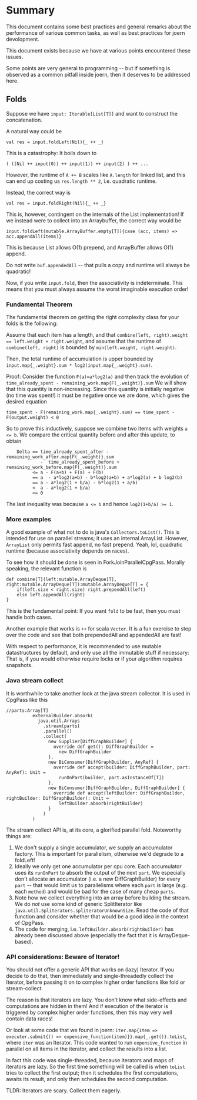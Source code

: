 # Summary
This document contains some best practices and general remarks about the performance
of various common tasks, as well as best practices for joern devolopment.

This document exists because we have at various points encountered these issues.

Some points are very general to programming -- but if something is observed as a common
pitfall inside joern, then it deserves to be addressed here.


## Folds

Suppose we have `input: Iterable[List[T]]` and want to construct the concatenation.

A natural way could be
```
val res = input.foldLeft(Nil){_ ++ _}
```
This is a catastrophy: It boils down to
```
( ((Nil ++ input(0)) ++ input(1)) ++ input(2) ) ++ ...
```
However, the runtime of `A ++ B` scales like `A.length` for linked list, and this can
end up costing us `res.length ** 2`, i.e. quadratic runtime.

Instead, the correct way is
```
val res = input.foldRight(Nil){_ ++ _}
```
This is, however, contingent on the internals of the List implementation! If we 
instead were to collect into an Arraybuffer, the correct way would be
```
input.foldLeft(mutable.ArrayBuffer.empty[T]){case (acc, items) => acc.appendAll(items)}
```
This is because List allows O(1) prepend, and ArrayBuffer allows O(1) append.

Do not write `buf.appendedAll` -- that pulls a copy and runtime will always be quadratic!

Now, if you write `input.fold`, then the associativity is indeterminate. This means that
you must always assume the worst imaginable execution order!

### Fundamental Theorem
The fundamental theorem on getting the right complexity class for your folds is the following:

Assume that each item has a length, and that 
`combine(left, right).weight == left.weight + right.weight`, and assume that the runtime of
`combine(left, right)` is bounded by `min(left.weight, right.weight)`.

Then, the total runtime of accumulation is upper bounded by 
`input.map{_.weight}.sum * log2(input.map{_.weight}.sum)`.

Proof: Consider the function `F(a)=a*log2(a)` and then track the evolution of 
```time_already_spent - remaining_work.map{F(_.weight)}.sum```
We will show that this quantity is non-increasing. Since this quantity is initially negative
(no time was spent!) it must be negative once we are done, which gives the desired equation
```
time_spent - F(remaining_work.map{_.weight}.sum) == time_spent - F(output.weight) < 0
```
So to prove this inductively, suppose we combine two items with weights `a <= b`. We 
compare the critical quantity before and after this update, to obtain
```
    Delta == time_already_spent_after - remaining_work_after.map{F(_.weight)}.sum
             -  time_already_spent_before + remaining_work_before.map{F(_.weight)}.sum
          <= a - F(a+b) + F(a) + F(b) 
          == a  - a*log2(a+b) - b*log2(a+b) + a*log2(a) + b log2(b)
          == a - a*log2(1 + b/a) - b*log2(1 + a/b)
          <  a - a*log2(1 + b/a)
          <= 0
```
The last inequality was because `a <= b` and hence `log2(1+b/a) >= 1`.

### More examples

A good example of what not to do is java's `Collectors.toList()`. This is intended for
use on parallel streams; it uses an internal ArrayList. However, `ArrayList` only permits
fast append, no fast prepend. Yeah, lol, quadratic runtime (because associativity depends
on races).

To see how it should be done is seen in ForkJoinParallelCpgPass. Morally speaking, the relevant
function is
```
def combine[T](left:mutable.ArrayDeque[T], right:mutable.ArrayDeque[T]):mutable.ArrayDeque[T] = {
    if(left.size < right.size) right.prependAll(left)
    else left.appendAll(right)
}
```
This is the fundamental point: If you want `fold` to be fast, then you must handle both cases.

Another example that works is `++` for scala `Vector`. It is a fun exercise to step over the
code and see that both prependedAll and appendedAll are fast!

With respect to performance, it is recommended to use mutable datastructures by default, and
only use all the immutable stuff if necessary: That is, if you would otherwise require locks
or if your algorithm requires snapshots.

### Java stream collect
It is worthwhile to take another look at the java stream collector. It is used in CpgPass like this

```
//parts:Array[T]
          externalBuilder.absorb(
            java.util.Arrays
              .stream(parts)
              .parallel()
              .collect(
                new Supplier[DiffGraphBuilder] {
                  override def get(): DiffGraphBuilder =
                    new DiffGraphBuilder
                },
                new BiConsumer[DiffGraphBuilder, AnyRef] {
                  override def accept(builder: DiffGraphBuilder, part: AnyRef): Unit =
                    runOnPart(builder, part.asInstanceOf[T])
                },
                new BiConsumer[DiffGraphBuilder, DiffGraphBuilder] {
                  override def accept(leftBuilder: DiffGraphBuilder, rightBuilder: DiffGraphBuilder): Unit =
                    leftBuilder.absorb(rightBuilder)
                }
              )
          )
```          
The stream collect API is, at its core, a glorified parallel fold. Noteworthy things are:
1. We don't supply a single accumulator, we supply an accumulator factory. This is important for parallelism, otherwise we'd degrade to a foldLeft!
2. Ideally we only get one accumulator per cpu core. Each accumulator uses its `runOnPart` to absorb the output of the next `part`. We especially don't
allocate an accumulator (i.e. a new DiffGraphBuilder) for every `part` -- that would limit us to parallelisms where each `part` is large (e.g. each 
`method`) and would be bad for the case of many cheap `parts`.
3. Note how we collect everything into an array before building the stream. We do _not_ use some kind of generic SplitIterator like `java.util.Spliterators.spliteratorUnknownSize`.
Read the code of that function and consider whether that would be a good idea in the context of CpgPass.
4. The code for merging, i.e. `leftBuilder.absorb(rightBuilder)` has already been discussed above (especially the fact that it is ArrayDeque-based).

### API considerations: Beware of Iterator!
You should not offer a generic API that works on (lazy) Iterator. If you decide to do that, then immediately and single-threadedly collect the 
Iterator, before passing it on to complex higher order functions like fold or stream-collect.

The reason is that iterators are lazy. You don't know what side-effects and computations are hidden in them! And if execution of the iterator is triggered by 
complex higher order functions, then this may very well contain data races!

Or look at some code that we found in joern: `iter.map{item => executer.submit{() => expensive_function(item)}}.map{_.get()}.toList`, where `iter` was an Iterator.
 This code wanted to run `expensive_function` in parallel on all items in the iterator, and collect the results into a list.

In fact this code was single-threaded, because iterators and maps of iterators are lazy. So the first time something will be called is when `toList` tries to collect the first
output; then it schedules the first computations, awaits its result, and only then schedules the second computation.

TLDR: Iterators are scary. Collect them eagerly.